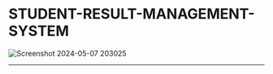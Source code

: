 # STUDENT-RESULT-MANAGEMENT-SYSTEM

![Screenshot 2024-05-07 203025](https://github.com/Amisha0971/STUDENT-RESULT-MANAGEMENT-SYSTEM-PHP/assets/136344215/d586f1fe-a16c-428d-829f-dd12860ea1a1)

-----------------------------------

